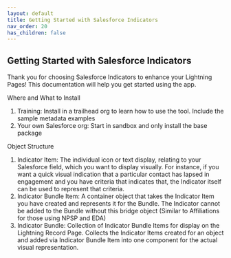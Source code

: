 ```yaml
---
layout: default
title: Getting Started with Salesforce Indicators
nav_order: 20
has_children: false
---
```


## Getting Started with Salesforce Indicators

Thank you for choosing Salesforce Indicators to enhance your Lightning Pages! This documentation will help you get started using the app.

Where and What to Install
1. Training: Install in a trailhead org to learn how to use the tool. Include the sample metadata examples 
2. Your own Salesforce org: Start in sandbox and only install the base package

Object Structure
1. Indicator Item: The individual icon or text display, relating to your Salesforce field, which you want to display visually. For instance, if you want a quick visual indication that a particular contact has lapsed in engagement and you have criteria that indicates that, the Indicator itself can be used to represent that criteria.
2. Indicator Bundle Item: A container object that takes the Indicator Item you have created and represents it for the Bundle. The Indicator cannot be added to the Bundle without this bridge object (Similar to Affiliations for those using NPSP and EDA)
3. Indicator Bundle: Collection of Indicator Bundle Items for display on the Lightning Record Page. Collects the Indicator Items created for an object and added via Indicator Bundle Item into one component for the actual visual representation.